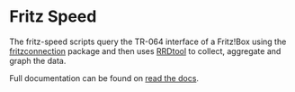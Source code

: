Fritz Speed
===========

The fritz-speed scripts query the TR-064 interface of a Fritz!Box using the
[fritzconnection](https://pypi.python.org/pypi/fritzconnection) package and then
uses [RRDtool](http://oss.oetiker.ch/rrdtool/) to collect, aggregate and graph
the data.

Full documentation can be found on [read the docs](https://fritz-speed.readthedocs.org/).
